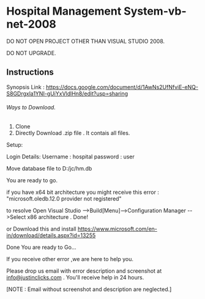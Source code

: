 # Hospital Management System-vb-net-2008


DO NOT OPEN PROJECT OTHER THAN VISUAL STUDIO 2008.

DO NOT UPGRADE.

## Instructions

Synopsis Link : https://docs.google.com/document/d/1AwNs2UfNfviE-eNQ-S8GDrgxla1YNI-gUiYxVldlHn8/edit?usp=sharing

###### Ways to Download.

 1. Clone 
 2. Directly Download .zip file . It contais all files.
 
 
 Setup:
 
 Login Details:
 Username : hospital
 password : user
 
 
 Move database file to D:/jc/hm.db
 
 You are ready to go.
 
 
 if you have x64 bit architecture you might receive this error : "microsoft.oledb.12.0 provider not registered"
 
 to resolve Open Visual Studio -->Build[Menu]-->Configuration Manager -->Select x86 architecture . Done!
 
 or Download this and install https://www.microsoft.com/en-in/download/details.aspx?id=13255
 
 Done You are ready to Go...
 
 
 If you receive other error ,we are here to help you.
 
 Please drop us email with error description and screenshot at info@justinclicks.com . You'll receive help in 24 hours.
 
 [NOTE : Email without screenshot and description are neglected.]
